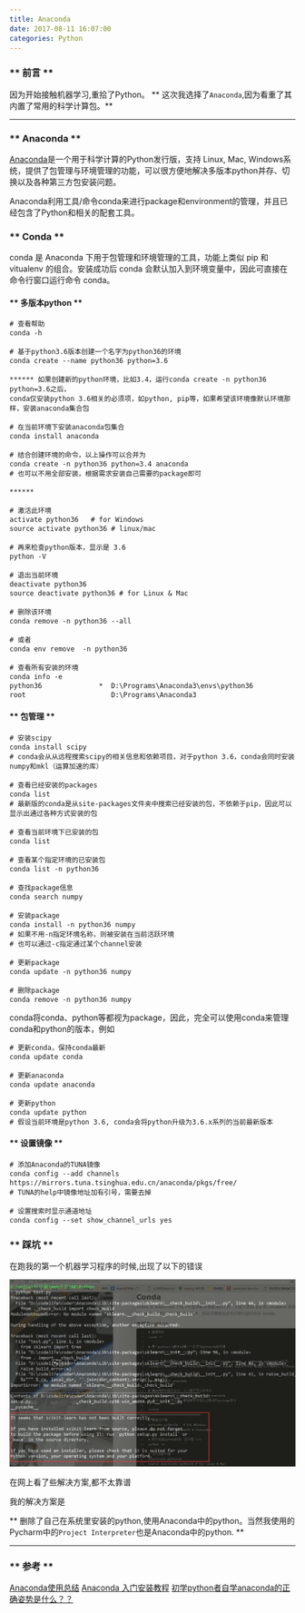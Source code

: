 ```yaml
---
title: Anaconda
date: 2017-08-11 16:07:00
categories: Python
---
```


### ** 前言 ** 

因为开始接触机器学习,重拾了Python。
<span class="under0"> ** 这次我选择了`Anaconda`,因为看重了其内置了常用的科学计算包。** </span>

********

### ** Anaconda **

[Anaconda](https://www.continuum.io/downloads)是一个用于科学计算的Python发行版，支持 Linux, Mac, Windows系统，提供了包管理与环境管理的功能，可以很方便地解决多版本python并存、切换以及各种第三方包安装问题。

Anaconda利用工具/命令conda来进行package和environment的管理，并且已经包含了Python和相关的配套工具。

### ** Conda **

conda 是 Anaconda 下用于包管理和环境管理的工具，功能上类似 pip 和 vitualenv 的组合。安装成功后 conda 会默认加入到环境变量中，因此可直接在命令行窗口运行命令 conda。

#### ** 多版本python **

```
# 查看帮助
conda -h 

# 基于python3.6版本创建一个名字为python36的环境
conda create --name python36 python=3.6 

****** 如果创建新的python环境，比如3.4，运行conda create -n python36 python=3.6之后，
conda仅安装python 3.6相关的必须项，如python, pip等，如果希望该环境像默认环境那样，安装anaconda集合包

# 在当前环境下安装anaconda包集合
conda install anaconda
 
# 结合创建环境的命令，以上操作可以合并为
conda create -n python36 python=3.4 anaconda
# 也可以不用全部安装，根据需求安装自己需要的package即可

******

# 激活此环境
activate python36   # for Windows
source activate python36 # linux/mac

# 再来检查python版本，显示是 3.6
python -V  

# 退出当前环境
deactivate python36 
source deactivate python36 # for Linux & Mac

# 删除该环境
conda remove -n python36 --all

# 或者 
conda env remove  -n python36

# 查看所有安装的环境
conda info -e
python36              *  D:\Programs\Anaconda3\envs\python36
root                     D:\Programs\Anaconda3

```

#### ** 包管理 **

```
# 安装scipy
conda install scipy
# conda会从从远程搜索scipy的相关信息和依赖项目，对于python 3.6，conda会同时安装numpy和mkl（运算加速的库）
 
# 查看已经安装的packages
conda list
# 最新版的conda是从site-packages文件夹中搜索已经安装的包，不依赖于pip，因此可以显示出通过各种方式安装的包

# 查看当前环境下已安装的包
conda list
 
# 查看某个指定环境的已安装包
conda list -n python36
 
# 查找package信息
conda search numpy
 
# 安装package
conda install -n python36 numpy
# 如果不用-n指定环境名称，则被安装在当前活跃环境
# 也可以通过-c指定通过某个channel安装
 
# 更新package
conda update -n python36 numpy
 
# 删除package
conda remove -n python36 numpy

```
conda将conda、python等都视为package，因此，完全可以使用conda来管理conda和python的版本，例如

```
# 更新conda，保持conda最新
conda update conda
 
# 更新anaconda
conda update anaconda
 
# 更新python
conda update python
# 假设当前环境是python 3.6, conda会将python升级为3.6.x系列的当前最新版本
```
#### ** 设置镜像 **

```
# 添加Anaconda的TUNA镜像
conda config --add channels https://mirrors.tuna.tsinghua.edu.cn/anaconda/pkgs/free/
# TUNA的help中镜像地址加有引号，需要去掉
 
# 设置搜索时显示通道地址
conda config --set show_channel_urls yes
```
### ** 踩坑 **

在跑我的第一个机器学习程序的时候,出现了以下的错误

![1.png](/img/python/Anaconda/1.png)


在网上看了些解决方案,都不太靠谱

我的解决方案是

<span class="under0"> ** 删除了自己在系统里安装的python,使用Anaconda中的python。当然我使用的Pycharm中的`Project Interpreter`也是Anaconda中的python. **</span>

********
### ** 参考 **

[Anaconda使用总结](http://python.jobbole.com/86236/)
[Anaconda 入门安装教程](https://foofish.net/anaconda-install.html)
[初学python者自学anaconda的正确姿势是什么？？](https://www.zhihu.com/question/58033789)

